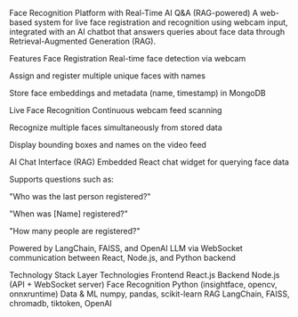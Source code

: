 Face Recognition Platform with Real-Time AI Q&A (RAG-powered)
A web-based system for live face registration and recognition using webcam input, integrated with an AI chatbot that answers queries about face data through Retrieval-Augmented Generation (RAG).

Features
Face Registration
Real-time face detection via webcam

Assign and register multiple unique faces with names

Store face embeddings and metadata (name, timestamp) in MongoDB

Live Face Recognition
Continuous webcam feed scanning

Recognize multiple faces simultaneously from stored data

Display bounding boxes and names on the video feed

AI Chat Interface (RAG)
Embedded React chat widget for querying face data

Supports questions such as:

"Who was the last person registered?"

"When was [Name] registered?"

"How many people are registered?"

Powered by LangChain, FAISS, and OpenAI LLM via WebSocket communication between React, Node.js, and Python backend

Technology Stack
Layer	Technologies
Frontend	React.js
Backend	Node.js (API + WebSocket server)
Face Recognition	Python (insightface, opencv, onnxruntime)
Data & ML	numpy, pandas, scikit-learn
RAG	LangChain, FAISS, chromadb, tiktoken, OpenAI
